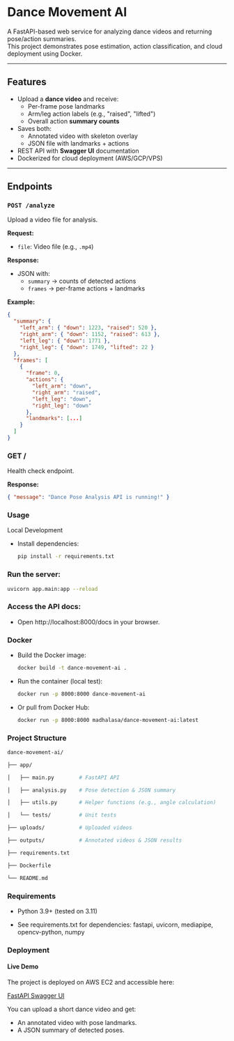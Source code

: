 # Dance Movement AI

A FastAPI-based web service for analyzing dance videos and returning pose/action summaries.  
This project demonstrates pose estimation, action classification, and cloud deployment using Docker.

---

## Features

- Upload a **dance video** and receive:
  - Per-frame pose landmarks
  - Arm/leg action labels (e.g., "raised", "lifted")
  - Overall action **summary counts**
- Saves both:
  - Annotated video with skeleton overlay
  - JSON file with landmarks + actions
- REST API with **Swagger UI** documentation
- Dockerized for cloud deployment (AWS/GCP/VPS)

---

## Endpoints

### `POST /analyze`
Upload a video file for analysis.

**Request:**
- `file`: Video file (e.g., `.mp4`)

**Response:**
- JSON with:
  - `summary` → counts of detected actions
  - `frames` → per-frame actions + landmarks

**Example:**
```json
{
  "summary": {
    "left_arm": { "down": 1223, "raised": 520 },
    "right_arm": { "down": 1152, "raised": 613 },
    "left_leg": { "down": 1771 },
    "right_leg": { "down": 1749, "lifted": 22 }
  },
  "frames": [
    {
      "frame": 0,
      "actions": {
        "left_arm": "down",
        "right_arm": "raised",
        "left_leg": "down",
        "right_leg": "down"
      },
      "landmarks": [...]
    }
  ]
}
```
### GET /
Health check endpoint.

**Response:**
```json
{ "message": "Dance Pose Analysis API is running!" }
```

### Usage
Local Development

 - Install dependencies:
   ```bash
   pip install -r requirements.txt
   ```

### Run the server:
```bash
uvicorn app.main:app --reload
```

### Access the API docs:

- Open http://localhost:8000/docs in your browser.

### Docker

- Build the Docker image:
  ```bash
  docker build -t dance-movement-ai .
  ```

- Run the container (local test):
  ```bash
  docker run -p 8000:8000 dance-movement-ai
  ```

- Or pull from Docker Hub:
  ```bash
  docker run -p 8000:8000 madhalasa/dance-movement-ai:latest
  ```


### Project Structure
```bash
dance-movement-ai/

├── app/

│   ├── main.py        # FastAPI API

│   ├── analysis.py    # Pose detection & JSON summary

│   ├── utils.py       # Helper functions (e.g., angle calculation)

│   └── tests/         # Unit tests

├── uploads/           # Uploaded videos 

├── outputs/           # Annotated videos & JSON results 

├── requirements.txt

├── Dockerfile

└── README.md
```

### Requirements

- Python 3.9+ (tested on 3.11)

- See requirements.txt for dependencies: fastapi, uvicorn, mediapipe, opencv-python, numpy

### Deployment

#### Live Demo

The project is deployed on AWS EC2 and accessible here:

[FastAPI Swagger UI](http://13.203.202.240:8000/docs)

You can upload a short dance video and get:
- An annotated video with pose landmarks.
- A JSON summary of detected poses.

